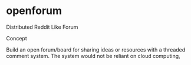 # openforum
Distributed Reddit Like Forum

Concept

Build an open forum/board for sharing ideas or resources with a threaded comment system. The system would not be reliant on cloud computing, 
